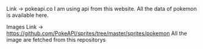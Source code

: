 Link -> pokeapi.co
I am using api from this website. All the data of pokemon is available here.

Images Link -> https://github.com/PokeAPI/sprites/tree/master/sprites/pokemon
All the image are fetched from this repositorys
